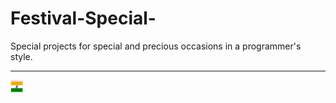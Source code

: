 # Festival-Special-
Special projects for special and precious occasions in a programmer's style.
<hr>
<div>
<img src="independence project.png" alt="independence" style="width:20px; height:20px"></img>
</div>


<style>
   img{
        width:20px;
        height:30px;
        
      }
</style>  
